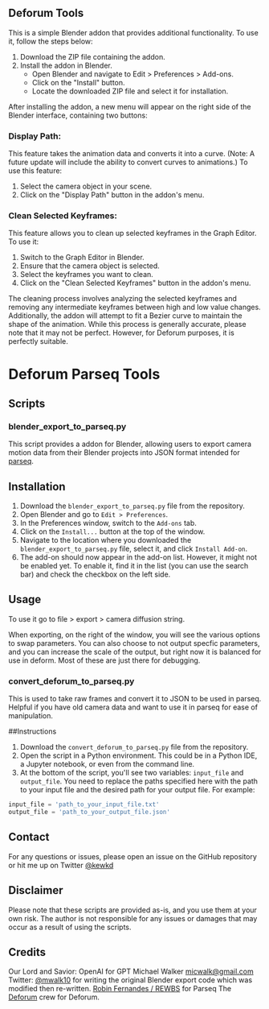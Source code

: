 ## Deforum Tools

This is a simple Blender addon that provides additional functionality. To use it, follow the steps below:

1. Download the ZIP file containing the addon.
2. Install the addon in Blender.
   - Open Blender and navigate to Edit > Preferences > Add-ons.
   - Click on the "Install" button.
   - Locate the downloaded ZIP file and select it for installation.

After installing the addon, a new menu will appear on the right side of the Blender interface, containing two buttons:

### Display Path:
This feature takes the animation data and converts it into a curve. (Note: A future update will include the ability to convert curves to animations.)
To use this feature:
1. Select the camera object in your scene.
2. Click on the "Display Path" button in the addon's menu.

### Clean Selected Keyframes:
This feature allows you to clean up selected keyframes in the Graph Editor. To use it:
1. Switch to the Graph Editor in Blender.
2. Ensure that the camera object is selected.
3. Select the keyframes you want to clean.
4. Click on the "Clean Selected Keyframes" button in the addon's menu.

The cleaning process involves analyzing the selected keyframes and removing any intermediate keyframes between high and low value changes. Additionally, the addon will attempt to fit a Bezier curve to maintain the shape of the animation. While this process is generally accurate, please note that it may not be perfect. However, for Deforum purposes, it is perfectly suitable.


# Deforum Parseq Tools

## Scripts

### **blender_export_to_parseq.py**

This script provides a addon for Blender, allowing users to export camera motion data from their Blender projects into JSON format intended for [parseq](https://sd-parseq.web.app/). 

## Installation

1. Download the `blender_export_to_parseq.py` file from the repository.
2. Open Blender and go to `Edit > Preferences`.
3. In the Preferences window, switch to the `Add-ons` tab.
4. Click on the `Install...` button at the top of the window.
5. Navigate to the location where you downloaded the `blender_export_to_parseq.py` file, select it, and click `Install Add-on`.
6. The add-on should now appear in the add-on list. However, it might not be enabled yet. To enable it, find it in the list (you can use the search bar) and check the checkbox on the left side.

## Usage
To use it go to file > export > camera diffusion string. 

When exporting, on the right of the window, you will see the various options to swap parameters. You can also choose to not output specfic parameters, and you can increase the scale of the output, but right now it is balanced for use in deform. Most of these are just there for debugging.


### **convert_deforum_to_parseq.py**

This is used to take raw frames and convert it to JSON to be used in parseq. Helpful if you have old camera data and want to use it in parseq for ease of manipulation. 

##Instructions
1. Download the `convert_deforum_to_parseq.py` file from the repository.
2. Open the script in a Python environment. This could be in a Python IDE, a Jupyter notebook, or even from the command line.
3. At the bottom of the script, you'll see two variables: `input_file` and `output_file`. You need to replace the paths specified here with the path to your input file and the desired path for your output file. For example:

```python
input_file = 'path_to_your_input_file.txt'
output_file = 'path_to_your_output_file.json'
```


## Contact

For any questions or issues, please open an issue on the GitHub repository or hit me up on Twitter [@kewkd](https://twitter.com/kewkd)

## Disclaimer

Please note that these scripts are provided as-is, and you use them at your own risk. The author is not responsible for any issues or damages that may occur as a result of using the scripts.

## Credits 

Our Lord and Savior: OpenAI for GPT
Michael Walker <micwalk@gmail.com> Twitter: [@mwalk10](twitter.com/mwalk10) for writing the original Blender export code which was modified then re-written. 
[Robin Fernandes / REWBS](https://github.com/rewbs) for Parseq
The [Deforum](https://github.com/deforum-art/sd-webui-deforum) crew for Deforum. 
